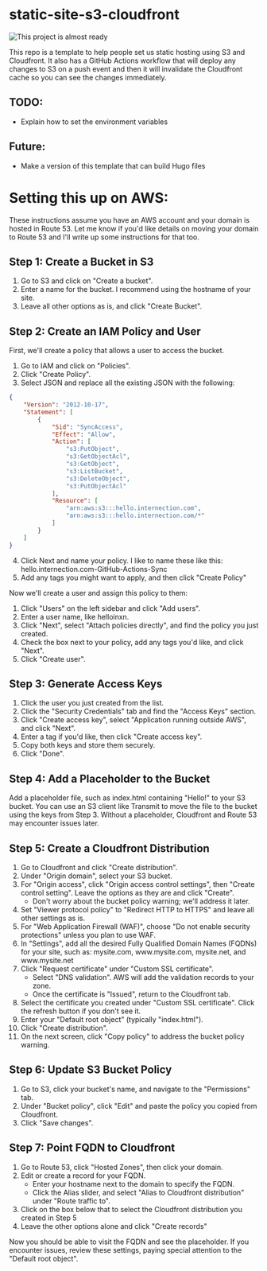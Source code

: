 # static-site-s3-cloudfront
![This project is almost ready](https://img.shields.io/badge/Progress-Almost_There-orange)

This repo is a template to help people set us static hosting using S3 and Cloudfront.  It also 
has a GitHub Actions workflow that will deploy any changes to S3 on a push event and then it 
will invalidate the Cloudfront cache so you can see the changes immediately.

## TODO:
- Explain how to set the environment variables

## Future:
- Make a version of this template that can build Hugo files

# Setting this up on AWS:

These instructions assume you have an AWS account and your domain is hosted in Route 53.  Let me know if you'd like details on moving your domain to Route 53 and I'll write up some instructions for that too.

## Step 1: Create a Bucket in S3

1. Go to S3 and click on "Create a bucket".
2. Enter a name for the bucket. I recommend using the hostname of your site.
3. Leave all other options as is, and click "Create Bucket".

## Step 2: Create an IAM Policy and User

First, we'll create a policy that allows a user to access the bucket.

1. Go to IAM and click on "Policies".
2. Click "Create Policy".
3. Select JSON and replace all the existing JSON with the following:


```json
{
    "Version": "2012-10-17",
    "Statement": [
        {
            "Sid": "SyncAccess",
            "Effect": "Allow",
            "Action": [
                "s3:PutObject",
                "s3:GetObjectAcl",
                "s3:GetObject",
                "s3:ListBucket",
                "s3:DeleteObject",
                "s3:PutObjectAcl"
            ],
            "Resource": [
                "arn:aws:s3:::hello.internection.com",
                "arn:aws:s3:::hello.internection.com/*"
            ]
        }
    ]
}
```

4. Click Next and name your policy.  I like to name these like this:  hello.internection.com-GitHub-Actions-Sync
5. Add any tags you might want to apply, and then click "Create Policy"

Now we'll create a user and assign this policy to them:

1. Click "Users" on the left sidebar and click "Add users".
2. Enter a user name, like helloinxn.
3. Click "Next", select "Attach policies directly", and find the policy you just created.
4. Check the box next to your policy, add any tags you'd like, and click "Next".
5. Click "Create user".

## Step 3: Generate Access Keys

1. Click the user you just created from the list.
2. Click the "Security Credentials" tab and find the "Access Keys" section.
3. Click "Create access key", select "Application running outside AWS", and click "Next".
4. Enter a tag if you'd like, then click "Create access key".
5. Copy both keys and store them securely.
6. Click "Done".


## Step 4: Add a Placeholder to the Bucket

Add a placeholder file, such as index.html containing "Hello!" to your S3 bucket. You can use an S3 client like Transmit to move the file to the bucket using the keys from Step 3. Without a placeholder, Cloudfront and Route 53 may encounter issues later.


## Step 5: Create a Cloudfront Distribution

1. Go to Cloudfront and click "Create distribution".
2. Under "Origin domain", select your S3 bucket.
3. For "Origin access", click "Origin access control settings", then "Create control setting". Leave the options as they are and click "Create".
   - Don't worry about the bucket policy warning; we'll address it later.
4. Set "Viewer protocol policy" to "Redirect HTTP to HTTPS" and leave all other settings as is.
5. For "Web Application Firewall (WAF)", choose "Do not enable security protections" unless you plan to use WAF.
6. In "Settings", add all the desired Fully Qualified Domain Names (FQDNs) for your site, such as: mysite.com, w<span>ww.</span>mysite.com, mysite.net, and w<span>ww.</span>mysite.net
7. Click "Request certificate" under "Custom SSL certificate".
   - Select "DNS validation". AWS will add the validation records to your zone.
   - Once the certificate is "Issued", return to the Cloudfront tab.
8. Select the certificate you created under "Custom SSL certificate". Click the refresh button if you don't see it.
9. Enter your "Default root object" (typically "index.html").
10. Click "Create distribution".
11. On the next screen, click "Copy policy" to address the bucket policy warning.


## Step 6: Update S3 Bucket Policy

1. Go to S3, click your bucket's name, and navigate to the "Permissions" tab.
2. Under "Bucket policy", click "Edit" and paste the policy you copied from Cloudfront.
3. Click "Save changes".


## Step 7: Point FQDN to Cloudfront

1. Go to Route 53, click "Hosted Zones", then click your domain.
2. Edit or create a record for your FQDN.
   - Enter your hostname next to the domain to specify the FQDN.
   - Click the Alias slider, and select "Alias to Cloudfront distribution" under "Route traffic to".
3. Click on the box below that to select the Cloudfront distribution you created in Step 5
4. Leave the other options alone and click "Create records"

Now you should be able to visit the FQDN and see the placeholder. If you encounter issues, review these settings, paying special attention to the "Default root object".